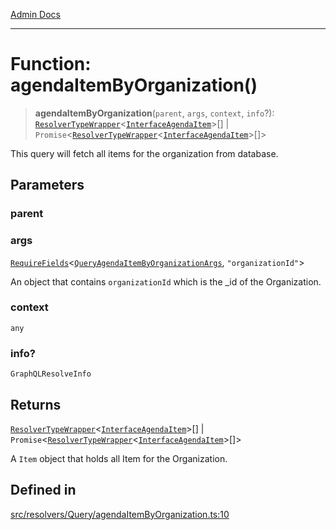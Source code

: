 [Admin Docs](/)

***

# Function: agendaItemByOrganization()

> **agendaItemByOrganization**(`parent`, `args`, `context`, `info`?): [`ResolverTypeWrapper`](../../../../types/generatedGraphQLTypes/type-aliases/ResolverTypeWrapper.md)\<[`InterfaceAgendaItem`](../../../../models/AgendaItem/interfaces/InterfaceAgendaItem.md)\>[] \| `Promise`\<[`ResolverTypeWrapper`](../../../../types/generatedGraphQLTypes/type-aliases/ResolverTypeWrapper.md)\<[`InterfaceAgendaItem`](../../../../models/AgendaItem/interfaces/InterfaceAgendaItem.md)\>[]\>

This query will fetch all items for the organization from database.

## Parameters

### parent

### args

[`RequireFields`](../../../../types/generatedGraphQLTypes/type-aliases/RequireFields.md)\<[`QueryAgendaItemByOrganizationArgs`](../../../../types/generatedGraphQLTypes/type-aliases/QueryAgendaItemByOrganizationArgs.md), `"organizationId"`\>

An object that contains `organizationId` which is the _id of the Organization.

### context

`any`

### info?

`GraphQLResolveInfo`

## Returns

[`ResolverTypeWrapper`](../../../../types/generatedGraphQLTypes/type-aliases/ResolverTypeWrapper.md)\<[`InterfaceAgendaItem`](../../../../models/AgendaItem/interfaces/InterfaceAgendaItem.md)\>[] \| `Promise`\<[`ResolverTypeWrapper`](../../../../types/generatedGraphQLTypes/type-aliases/ResolverTypeWrapper.md)\<[`InterfaceAgendaItem`](../../../../models/AgendaItem/interfaces/InterfaceAgendaItem.md)\>[]\>

A `Item` object that holds all Item for the Organization.

## Defined in

[src/resolvers/Query/agendaItemByOrganization.ts:10](https://github.com/Suyash878/talawa-api/blob/cfd688207611ba245c99edd8dbaccb2cdbf6a043/src/resolvers/Query/agendaItemByOrganization.ts#L10)
